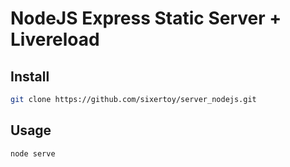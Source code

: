 # NodeJS Express Static Server + Livereload

## Install

```bash
git clone https://github.com/sixertoy/server_nodejs.git
```

## Usage

```bash
node serve
```
